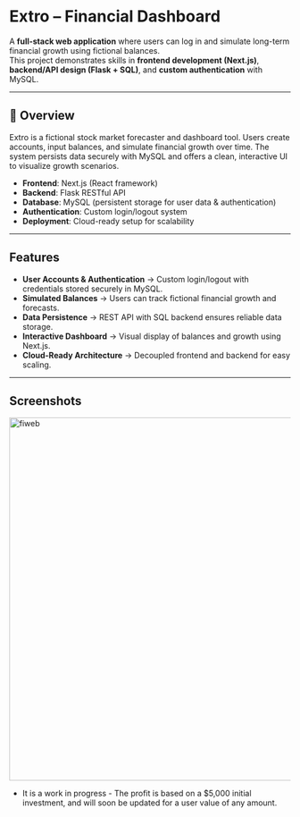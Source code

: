 # Extro – Financial Dashboard

A **full-stack web application** where users can log in and simulate long-term financial growth using fictional balances.  
This project demonstrates skills in **frontend development (Next.js)**, **backend/API design (Flask + SQL)**, and **custom authentication** with MySQL.  

---

## 📖 Overview  
Extro is a fictional stock market forecaster and dashboard tool. Users create accounts, input balances, and simulate financial growth over time. The system persists data securely with MySQL and offers a clean, interactive UI to visualize growth scenarios.  

- **Frontend**: Next.js (React framework)  
- **Backend**: Flask RESTful API  
- **Database**: MySQL (persistent storage for user data & authentication)  
- **Authentication**: Custom login/logout system  
- **Deployment**: Cloud-ready setup for scalability  

---

## Features  
- **User Accounts & Authentication** → Custom login/logout with credentials stored securely in MySQL.  
- **Simulated Balances** → Users can track fictional financial growth and forecasts.  
- **Data Persistence** → REST API with SQL backend ensures reliable data storage.  
- **Interactive Dashboard** → Visual display of balances and growth using Next.js.  
- **Cloud-Ready Architecture** → Decoupled frontend and backend for easy scaling.  

---

## Screenshots
<img width="875" height="650" alt="fiweb" src="https://github.com/user-attachments/assets/906212c1-fb32-4ceb-ae16-acd9cf1da0ae" />

- It is a work in progress - The profit is based on a $5,000 initial investment, and will soon be updated for a user value of any amount.
